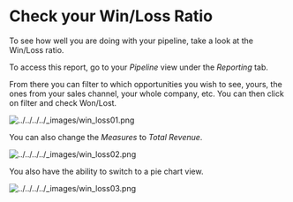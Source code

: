 # Check your Win/Loss Ratio

To see how well you are doing with your pipeline, take a look at the Win/Loss
ratio.

To access this report, go to your _Pipeline_ view under the _Reporting_ tab.

From there you can filter to which opportunities you wish to see, yours, the
ones from your sales channel, your whole company, etc. You can then click on
filter and check Won/Lost.

![../../../../_images/win_loss01.png](../../../../_images/win_loss01.png)

You can also change the _Measures_ to _Total Revenue_.

![../../../../_images/win_loss02.png](../../../../_images/win_loss02.png)

You also have the ability to switch to a pie chart view.

![../../../../_images/win_loss03.png](../../../../_images/win_loss03.png)

